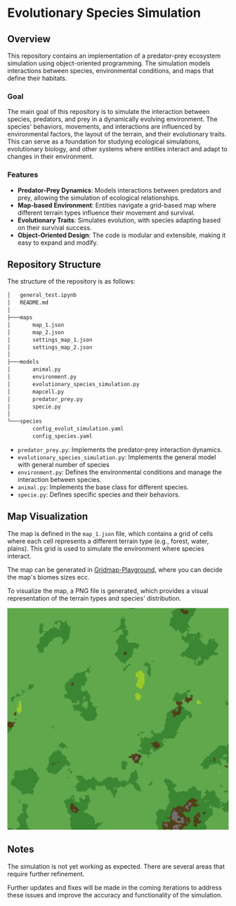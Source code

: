 # Evolutionary Species Simulation

## Overview

This repository contains an implementation of a predator-prey ecosystem simulation using object-oriented programming. The simulation models interactions between species, environmental conditions, and maps that define their habitats.

### Goal

The main goal of this repository is to simulate the interaction between species, predators, and prey in a dynamically evolving environment. The species' behaviors, movements, and interactions are influenced by environmental factors, the layout of the terrain, and their evolutionary traits. This can serve as a foundation for studying ecological simulations, evolutionary biology, and other systems where entities interact and adapt to changes in their environment.

### Features

- **Predator-Prey Dynamics**: Models interactions between predators and prey, allowing the simulation of ecological relationships.
- **Map-based Environment**: Entities navigate a grid-based map where different terrain types influence their movement and survival.
- **Evolutionary Traits**: Simulates evolution, with species adapting based on their survival success.
- **Object-Oriented Design**: The code is modular and extensible, making it easy to expand and modify.

## Repository Structure

The structure of the repository is as follows:

```bash
│   general_test.ipynb
│   README.md
│
├───maps
│       map_1.json
│       map_2.json
│       settings_map_1.json
│       settings_map_2.json
│
├───models
│       animal.py
│       environment.py
│       evolutionary_species_simulation.py
│       mapcell.py
│       predator_prey.py
│       specie.py
│
└───species
        config_evolut_simulation.yaml
        config_species.yaml
```

- `predator_prey.py`: Implements the predator-prey interaction dynamics.
- `evolutionary_species_simulation.py`: Implements the general model with general number of species
- `environment.py`: Defines the environmental conditions and manage the interaction between species.
- `animal.py`: Implements the base class for different species.
- `specie.py`: Defines specific species and their behaviors.


## Map Visualization

The map is defined in the `map_1.json` file, which contains a grid of cells where each cell represents a different terrain type (e.g., forest, water, plains). This grid is used to simulate the environment where species interact. 

The map can be generated in [Gridmap-Playground](https://gridmap-playground.vercel.app/), where you can decide the map's biomes sizes ecc.

To visualize the map, a PNG file is generated, which provides a visual representation of the terrain types and species' distribution.

![Map Visualization](maps/map_1.png)


## Notes

The simulation is not yet working as expected. There are several areas that require further refinement.

Further updates and fixes will be made in the coming iterations to address these issues and improve the accuracy and functionality of the simulation.
